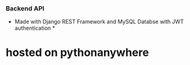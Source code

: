 ### Backend API

* Made with Django REST Framework and MySQL Databse with JWT authentication *

# hosted on pythonanywhere

